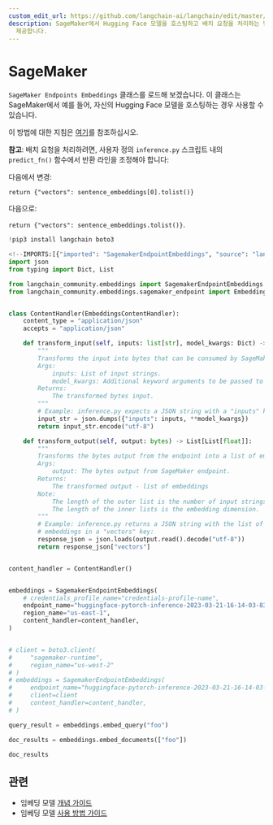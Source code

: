 ```yaml
---
custom_edit_url: https://github.com/langchain-ai/langchain/edit/master/docs/docs/integrations/text_embedding/sagemaker-endpoint.ipynb
description: SageMaker에서 Hugging Face 모델을 호스팅하고 배치 요청을 처리하는 방법에 대한 안내 및 코드 수정 사항을
  제공합니다.
---
```


# SageMaker

`SageMaker Endpoints Embeddings` 클래스를 로드해 보겠습니다. 이 클래스는 SageMaker에서 예를 들어, 자신의 Hugging Face 모델을 호스팅하는 경우 사용할 수 있습니다.

이 방법에 대한 지침은 [여기](https://www.philschmid.de/custom-inference-huggingface-sagemaker)를 참조하십시오.

**참고**: 배치 요청을 처리하려면, 사용자 정의 `inference.py` 스크립트 내의 `predict_fn()` 함수에서 반환 라인을 조정해야 합니다:

다음에서 변경:

`return {"vectors": sentence_embeddings[0].tolist()}`

다음으로:

`return {"vectors": sentence_embeddings.tolist()}`.

```python
!pip3 install langchain boto3
```


```python
<!--IMPORTS:[{"imported": "SagemakerEndpointEmbeddings", "source": "langchain_community.embeddings", "docs": "https://api.python.langchain.com/en/latest/embeddings/langchain_community.embeddings.sagemaker_endpoint.SagemakerEndpointEmbeddings.html", "title": "SageMaker"}, {"imported": "EmbeddingsContentHandler", "source": "langchain_community.embeddings.sagemaker_endpoint", "docs": "https://api.python.langchain.com/en/latest/embeddings/langchain_community.embeddings.sagemaker_endpoint.EmbeddingsContentHandler.html", "title": "SageMaker"}]-->
import json
from typing import Dict, List

from langchain_community.embeddings import SagemakerEndpointEmbeddings
from langchain_community.embeddings.sagemaker_endpoint import EmbeddingsContentHandler


class ContentHandler(EmbeddingsContentHandler):
    content_type = "application/json"
    accepts = "application/json"

    def transform_input(self, inputs: list[str], model_kwargs: Dict) -> bytes:
        """
        Transforms the input into bytes that can be consumed by SageMaker endpoint.
        Args:
            inputs: List of input strings.
            model_kwargs: Additional keyword arguments to be passed to the endpoint.
        Returns:
            The transformed bytes input.
        """
        # Example: inference.py expects a JSON string with a "inputs" key:
        input_str = json.dumps({"inputs": inputs, **model_kwargs})
        return input_str.encode("utf-8")

    def transform_output(self, output: bytes) -> List[List[float]]:
        """
        Transforms the bytes output from the endpoint into a list of embeddings.
        Args:
            output: The bytes output from SageMaker endpoint.
        Returns:
            The transformed output - list of embeddings
        Note:
            The length of the outer list is the number of input strings.
            The length of the inner lists is the embedding dimension.
        """
        # Example: inference.py returns a JSON string with the list of
        # embeddings in a "vectors" key:
        response_json = json.loads(output.read().decode("utf-8"))
        return response_json["vectors"]


content_handler = ContentHandler()


embeddings = SagemakerEndpointEmbeddings(
    # credentials_profile_name="credentials-profile-name",
    endpoint_name="huggingface-pytorch-inference-2023-03-21-16-14-03-834",
    region_name="us-east-1",
    content_handler=content_handler,
)


# client = boto3.client(
#     "sagemaker-runtime",
#     region_name="us-west-2"
# )
# embeddings = SagemakerEndpointEmbeddings(
#     endpoint_name="huggingface-pytorch-inference-2023-03-21-16-14-03-834",
#     client=client
#     content_handler=content_handler,
# )
```


```python
query_result = embeddings.embed_query("foo")
```


```python
doc_results = embeddings.embed_documents(["foo"])
```


```python
doc_results
```


## 관련

- 임베딩 모델 [개념 가이드](/docs/concepts/#embedding-models)
- 임베딩 모델 [사용 방법 가이드](/docs/how_to/#embedding-models)